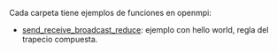 Cada carpeta tiene ejemplos de funciones en openmpi:

* [send_receive_broadcast_reduce](send_receive_broadcast_reduce): ejemplo con hello world, regla del trapecio compuesta.
